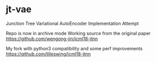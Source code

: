 # jt-vae
Junction Tree Variational AutoEncoder Implementation Attempt


Repo is now in archive mode
Working source from the original paper
https://github.com/wengong-jin/icml18-jtnn

My fork with python3 compatibility and some perf improvements
https://github.com/lilleswing/icml18-jtnn
